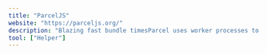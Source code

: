 ```yaml
---
title: "ParcelJS"
website: "https://parceljs.org/"
description: "Blazing fast bundle timesParcel uses worker processes to enable multicore compilation, and has a filesystem cache for fast rebuilds..."
tool: ["Helper"]
---
```


